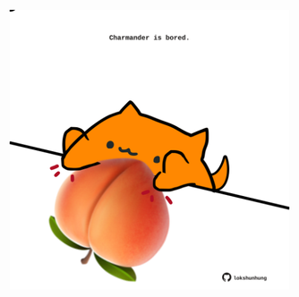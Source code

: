<!-- built at 26/12/2023, 01:22:39 UTC -->
<p align="center">
  <img width="500" height="500" src="./ReadmeImage.svg">
</p>
